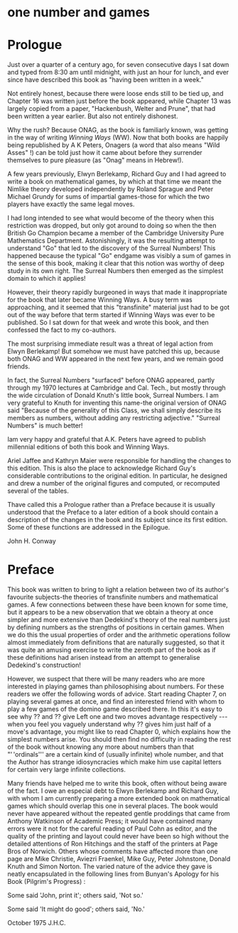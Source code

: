 # one number and games

# Prologue

Just over a quarter of a century ago, for seven consecutive days I sat
down and typed from 8:30 am until midnight, with just an hour for lunch,
and ever since have described this book as "having been written in a
week."

Not entirely honest, because there were loose ends still to be tied up,
and Chapter 16 was written just before the book appeared, while Chapter
13 was largely copied from a paper, "Hackenbush, Welter and Prune", that
had been written a year earlier. But also not entirely dishonest.

Why the rush? Because ONAG, as the book is familiarly known, was getting
in the way of writing *Winning Ways* (WW). Now that both books are
happily being republished by A K Peters, Onagers (a word that also means
"Wild Asses" !) can be told just how it came about before they surrender
themselves to pure pleasure (as "Onag" means in Hebrew!).

A few years previously, Elwyn Berlekamp, Richard Guy and I had agreed to
write a book on mathematical games, by which at that time we meant the
Nimlike theory developed independently by Roland Sprague and Peter
Michael Grundy for sums of impartial games-those for which the two
players have exactly the same legal moves.

I had long intended to see what would become of the theory when this
restriction was dropped, but only got around to doing so when the then
British Go Champion became a member of the Cambridge University Pure
Mathematics Department. Astonishingly, it was the resulting attempt to
understand "Go" that led to the discovery of the Surreal Numbers! This
happened because the typical "Go" endgame was visibly a sum of games in
the sense of this book, making it clear that this notion was worthy of
deep study in its own right. The Surreal Numbers then emerged as the
simplest domain to which it applies!

However, their theory rapidly burgeoned in ways that made it
inappropriate for the book that later became Winning Ways. A busy term
was approaching, and it seemed that this "transfinite" material just had
to be got out of the way before that term started if Winning Ways was
ever to be published. So I sat down for that week and wrote this book,
and then confessed the fact to my co-authors.

The most surprising immediate result was a threat of legal action from
Elwyn Berlekamp! But somehow we must have patched this up, because both
ONAG and WW appeared in the next few years, and we remain good friends.

In fact, the Surreal Numbers "surfaced" before ONAG appeared, partly
through my 1970 lectures at Cambridge and Cal. Tech., but mostly through
the wide circulation of Donald Knuth's little book, Surreal Numbers. I
am very grateful to Knuth for inventing this name-the original version
of ONAG said "Because of the generality of this Class, we shall simply
describe its members as numbers, without adding any restricting
adjective." "Surreal Numbers" is much better!

Iam very happy and grateful that A.K. Peters have agreed to publish
millennial editions of both this book and Winning Ways.

Ariel Jaffee and Kathryn Maier were responsible for handling the changes
to this edition. This is also the place to acknowledge Richard Guy's
considerable contributions to the original edition. In particular, he
designed and drew a number of the original figures and computed, or
recomputed several of the tables.

Thave called this a Prologue rather than a Preface because it is usually
understood that the Preface to a later edition of a book should contain
a description of the changes in the book and its subject since its first
edition. Some of these functions are addressed in the Epilogue.

John H. Conway

# Preface

This book was written to bring to light a relation between two of its
author's favourite subjects-the theories of transfinite numbers and
mathematical games. A few connections between these have been known for
some time, but it appears to be a new observation that we obtain a
theory at once simpler and more extensive than Dedekind's theory of the
real numbers just by defining numbers as the strengths of positions in
certain games. When we do this the usual properties of order and the
arithmetic operations follow almost immediately from definitions that
are naturally suggested, so that it was quite an amusing exercise to
write the zeroth part of the book as if these definitions had arisen
instead from an attempt to generalise Dedekind's construction!

However, we suspect that there will be many readers who are more
interested in playing games than philosophising about numbers. For these
readers we offer the following words of advice. Start reading Chapter 7,
on playing several games at once, and find an interested friend with
whom to play a few games of the domino game described there. In this
it's easy to see why ?? and ?? give Left one and two moves advantage
respectively --- when you feel you vaguely understand why ?? gives him
just half of a move's advantage, you might like to read Chapter 0, which
explains how the simplest numbers arise. You should then find no
difficulty in reading the rest of the book without knowing any more
about numbers than that "' 'ordinals''' are a certain kind of (usually
infinite) whole number, and that the Author has strange idiosyncracies
which make him use capital letters for certain very large infinite
collections.

Many friends have helped me to write this book, often without being
aware of the fact. I owe an especial debt to Elwyn Berlekamp and Richard
Guy, with whom I am currently preparing a more extended book on
mathematical games which should overlap this one in several places. The
book would never have appeared without the repeated gentle proddings
that came from Anthony Watkinson of Academic Press; it would have
contained many errors were it not for the careful reading of Paul Cohn
as editor, and the quality of the printing and layout could never have
been so high without the detailed attentions of Ron Hitchings and the
staff of the printers at Page Bros of Norwich. Others whose comments
have affected more than one page are Mike Christie, Aviezri Fraenkel,
Mike Guy, Peter Johnstone, Donald Knuth and Simon Norton. The varied
nature of the advice they gave is neatly encapsulated in the following
lines from Bunyan's Apology for his Book (Pilgrim's Progress) :

Some said 'John, print it'; others said, 'Not so.'

Some said 'It might do good'; others said, 'No.'

October 1975 J.H.C.
